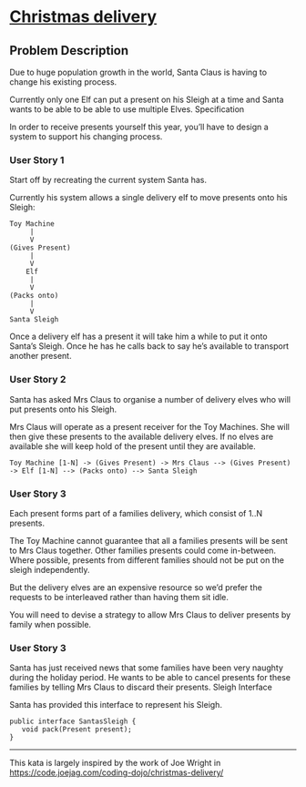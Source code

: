 # [Christmas delivery](https://codingdojo.org/kata/christmas-delivery/)

## Problem Description

Due to huge population growth in the world, Santa Claus is having to change his existing process.

Currently only one Elf can put a present on his Sleigh at a time and Santa wants to be able to be able to use multiple Elves. Specification

In order to receive presents yourself this year, you’ll have to design a system to support his changing process.

### User Story 1

Start off by recreating the current system Santa has.

Currently his system allows a single delivery elf to move presents onto his Sleigh:

```
Toy Machine
     |
     V
(Gives Present)
     |
     V
    Elf
     |
     V
(Packs onto)
     |
     V
Santa Sleigh
```

Once a delivery elf has a present it will take him a while to put it onto Santa’s Sleigh. Once he has he calls back to say he’s available to transport another present.

### User Story 2

Santa has asked Mrs Claus to organise a number of delivery elves who will put presents onto his Sleigh.

Mrs Claus will operate as a present receiver for the Toy Machines. She will then give these presents to the available delivery elves. If no elves are available she will keep hold of the present until they are available.

```
Toy Machine [1-N] -> (Gives Present) -> Mrs Claus --> (Gives Present) -> Elf [1-N] --> (Packs onto) --> Santa Sleigh
```

### User Story 3

Each present forms part of a families delivery, which consist of 1..N presents.

The Toy Machine cannot guarantee that all a families presents will be sent to Mrs Claus together. Other families presents could come in-between. Where possible, presents from different families should not be put on the sleigh independently.

But the delivery elves are an expensive resource so we’d prefer the requests to be interleaved rather than having them sit idle.

You will need to devise a strategy to allow Mrs Claus to deliver presents by family when possible.

### User Story 3

Santa has just received news that some families have been very naughty during the holiday period. He wants to be able to cancel presents for these families by telling Mrs Claus to discard their presents. Sleigh Interface

Santa has provided this interface to represent his Sleigh.

```
public interface SantasSleigh {
   void pack(Present present);
}
```

---

This kata is largely inspired by the work of Joe Wright in https://code.joejag.com/coding-dojo/christmas-delivery/